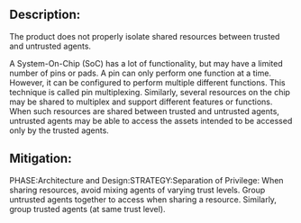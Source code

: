 ## Description:

The product does not properly isolate shared resources between trusted and untrusted agents.

A System-On-Chip (SoC) has a lot of functionality, but may have a limited number of pins or pads. A pin can only perform one function at a time. However, it can be configured to perform multiple different functions. This technique is called pin multiplexing. Similarly, several resources on the chip may be shared to multiplex and support different features or functions. When such resources are shared between trusted and untrusted agents, untrusted agents may be able to access the assets intended to be accessed only by the trusted agents.

## Mitigation:


PHASE:Architecture and Design:STRATEGY:Separation of Privilege:
When sharing resources, avoid mixing agents of varying trust levels. Group untrusted agents together to access when sharing a resource. Similarly, group trusted agents (at same trust level).

